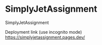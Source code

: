 # SimplyJetAssignment
SimplyJetAssignment

Deployment link (use incognito mode)
https://simplyjetassignment.pages.dev/
